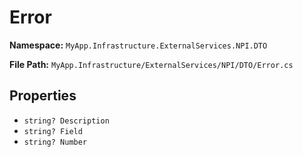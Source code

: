 # Error

**Namespace:** `MyApp.Infrastructure.ExternalServices.NPI.DTO`

**File Path:** `MyApp.Infrastructure/ExternalServices/NPI/DTO/Error.cs`

## Properties

- `string? Description`
- `string? Field`
- `string? Number`

